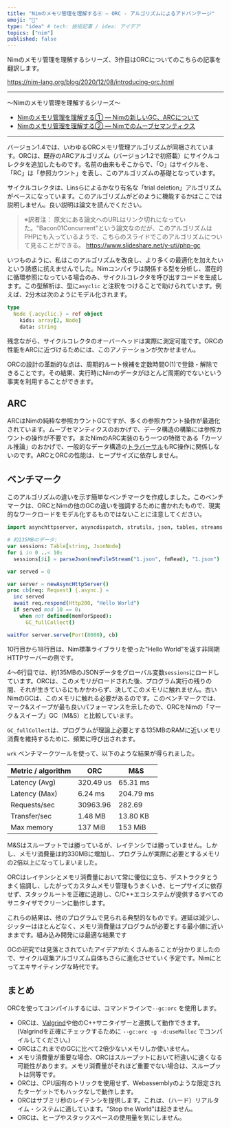 ```yaml
---
title: "Nimのメモリ管理を理解する④ ― ORC - アルゴリズムによるアドバンテージ"
emoji: "👑"
type: "idea" # tech: 技術記事 / idea: アイデア
topics: ["nim"]
published: false
---
```


Nimのメモリ管理を理解するシリーズ、3作目はORCについてのこちらの記事を翻訳します。

https://nim-lang.org/blog/2020/12/08/introducing-orc.html

---

〜Nimのメモリ管理を理解するシリーズ〜
- [Nimのメモリ管理を理解する① ― Nimの新しいGC、ARCについて](https://qiita.com/dumblepy/items/be660c17556d73aa3570)
- [Nimのメモリ管理を理解する② ― Nimでのムーブセマンティクス](https://zenn.dev/articles/0b77f342dd9f15)

---

バージョン1.4では、いわゆるORCメモリ管理アルゴリズムが同梱されています。ORCは、既存のARCアルゴリズム（バージョン1.2で初搭載）にサイクルコレクタを追加したものです。名前の由来もそこからで、「O」はサイクルを、「RC」は「参照カウント」を表し、このアルゴリズムの基礎となっています。

サイクルコレクタは、Linsらによるかなり有名な「trial deletion」アルゴリズムがベースになっています。このアルゴリズムがどのように機能するかはここでは説明しません。良い説明は論文を読んでください。

> ※訳者注：
> 原文にある論文へのURLはリンク切れになっていた。"Bacon01Concurrent"という論文なのだが、このアルゴリズムはPHPにも入っているようで、こちらのスライドでこのアルゴリズムについて見ることができる。
> https://www.slideshare.net/y-uti/php-gc


いつものように、私はこのアルゴリズムを改良し、より多くの最適化を加えたいという誘惑に抗えませんでした。Nimコンパイラは関係する型を分析し、潜在的に循環参照になっている場合のみ、サイクルコレクタを呼び出すコードを生成します。この型解析は、型に`asyclic` と注釈をつけることで助けられています。例えば、2分木は次のようにモデル化されます。

```nim
type
  Node {.acyclic.} = ref object
    kids: array[2, Node]
    data: string
```
残念ながら、サイクルコレクタのオーバーヘッドは実際に測定可能です。ORCの性能をARCに近づけるためには、このアノテーションが欠かせません。

ORCの設計の革新的な点は、周期的ルート候補を定数時間O(1)で登録・解除できることです。その結果、実行時にNimのデータがほとんど周期的でないという事実を利用することができます。

## ARC
ARCはNimの純粋な参照カウントGCですが、多くの参照カウント操作が最適化されています。ムーブセマンティクスのおかげで、データ構造の構築には参照カウントの操作が不要です。またNimのARC実装のもう一つの特徴である「カーソル推論」のおかげで、一般的なデータ構造の[トラバーサル](https://e-words.jp/w/%E3%83%88%E3%83%A9%E3%83%90%E3%83%BC%E3%82%B5%E3%83%AB.html)もRC操作に関係しないのです。ARCとORCの性能は、ヒープサイズに依存しません。

## ベンチマーク
このアルゴリズムの違いを示す簡単なベンチマークを作成しました。このベンチマークは、ORCとNimの他のGCの違いを強調するために書かれたもので、現実的なワークロードをモデル化するものではないことに注意してください。

```nim
import asynchttpserver, asyncdispatch, strutils, json, tables, streams

# 約135MBのデータ:
var sessions: Table[string, JsonNode]
for i in 0 ..< 10:
  sessions[$i] = parseJson(newFileStream("1.json", fmRead), "1.json")

var served = 0

var server = newAsyncHttpServer()
proc cb(req: Request) {.async.} =
  inc served
  await req.respond(Http200, "Hello World")
  if served mod 10 == 0:
    when not defined(memForSpeed):
      GC_fullCollect()

waitFor server.serve(Port(8080), cb)
```

10行目から18行目は、Nim標準ライブラリを使った"Hello World”を返す非同期HTTPサーバーの例です。

4～6行目では、約135MBのJSONデータをグローバル変数`sessions`にロードしています。ORCは、このメモリがロードされた後、プログラム実行の残りの間、それが生きているにもかかわらず、決してこのメモリに触れません。古いNimのGCは、このメモリに触れる必要があるのです。このベンチマークでは、マーク&スイープが最も良いパフォーマンスを示したので、ORCをNimの「マーク＆スイープ」GC（M&S）と比較しています。

`GC_fullCollect`は、プログラムが理論上必要とする135MBのRAMに近いメモリ消費を維持するために、頻繁に呼び出されます。

`wrk` ベンチマークツールを使って、以下のような結果が得られました。

|Metric / algorithm|ORC|M&S|
|---|---|---|
|Latency (Avg)|320.49 us|65.31 ms|
|Latency (Max)|6.24 ms|204.79 ms|
|Requests/sec|30963.96|282.69|
|Transfer/sec|1.48 MB|13.80 KB|
|Max memory|137 MiB|153 MiB|

M&Sはスループットでは勝っているが、レイテンシでは勝っていません。しかし、メモリ消費量は約330MBに増加し、プログラムが実際に必要とするメモリの2倍以上になってしまいました。

ORCはレイテンシとメモリ消費量において常に優位に立ち、デストラクタとうまく協調し、したがってカスタムメモリ管理もうまくいき、ヒープサイズに依存せず、スタックルートを正確に追跡し、C/C++エコシステムが提供するすべてのサニタイザでクリーンに動作します。

これらの結果は、他のプログラムで見られる典型的なものです。遅延は減少し、ジッターはほとんどなく、メモリ消費量はプログラムが必要とする最小値に近いままです。組み込み開発には最適な結果です

GCの研究では見落とされていたアイデアがたくさんあることが分かりましたので、サイクル収集アルゴリズム自体もさらに進化させていく予定です。Nimにとってエキサイティングな時代です。

## まとめ
ORCを使ってコンパイルするには、コマンドラインで`--gc:orc` を使用します。

- ORCは、[Valgrind](https://ja.wikipedia.org/wiki/Valgrind)や他のC++サニタイザーと連携して動作できます。(Valgrindを正確にチェックするために `--gc:orc -g -d:useMalloc` でコンパイルしてください。)
- ORCはこれまでのGCに比べて2倍少ないメモリしか使いません。
- メモリ消費量が重要な場合、ORCはスループットにおいて桁違いに速くなる可能性があります。メモリ消費量がそれほど重要でない場合は、スループットは同等です。
- ORCは、CPU固有のトリックを使用せず、Webassemblyのような限定されたターゲットでもハックなしで動作します。
- ORCはサブミリ秒のレイテンシを提供します。これは、（ハード）リアルタイム・システムに適しています。"Stop the World"は起きません。
- ORCは、ヒープやスタックスペースの使用量を気にしません。
